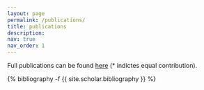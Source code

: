 ```yaml
---
layout: page
permalink: /publications/
title: publications
description: 
nav: true
nav_order: 1
---
```

<!-- _pages/publications.md -->
Full publications can be found [here](https://scholar.google.com/citations?user=6ghv7EwAAAAJ) (* indictes equal contribution).
<div class="publications">

{% bibliography -f {{ site.scholar.bibliography }} %}

</div>

